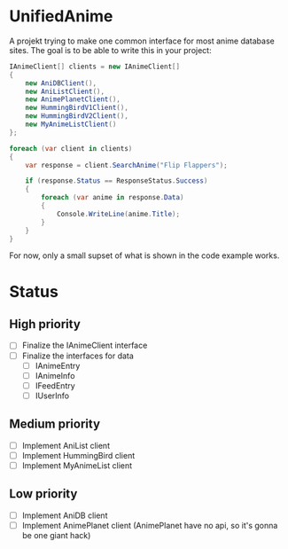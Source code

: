 UnifiedAnime
==================
A projekt trying to make one common interface for most anime database sites. The goal is to be able to write this in your project:

```csharp
IAnimeClient[] clients = new IAnimeClient[]
{
    new AniDBClient(),
    new AniListClient(),
    new AnimePlanetClient(),
    new HummingBirdV1Client(),
    new HummingBirdV2Client(),
    new MyAnimeListClient()
};

foreach (var client in clients)
{
    var response = client.SearchAnime("Flip Flappers");

    if (response.Status == ResponseStatus.Success)
    {
        foreach (var anime in response.Data)
        {
            Console.WriteLine(anime.Title);
        }
    }
}
```

For now, only a small supset of what is shown in the code example works. 


# Status
## High priority
- [ ] Finalize the IAnimeClient interface
- [ ] Finalize the interfaces for data
    * [ ] IAnimeEntry
    * [ ] IAnimeInfo
    * [ ] IFeedEntry
    * [ ] IUserInfo

## Medium priority
- [ ] Implement AniList client
- [ ] Implement HummingBird client
- [ ] Implement MyAnimeList client

## Low priority 
- [ ] Implement AniDB client
- [ ] Implement AnimePlanet client (AnimePlanet have no api, so it's gonna be one giant hack)